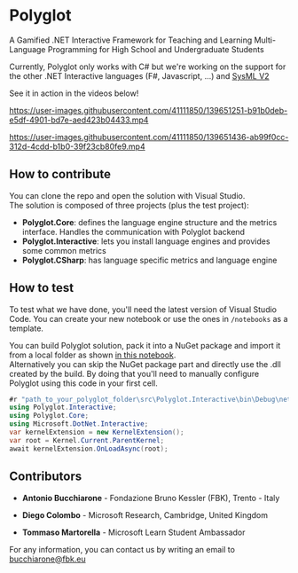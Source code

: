 # Polyglot

A Gamified .NET Interactive Framework for Teaching and Learning Multi-Language Programming for High School and Undergraduate Students

Currently, Polyglot only works with C# but we're working on the support for the other .NET Interactive languages (F#, Javascript, ...) and [SysML V2](https://www.omgsysml.org/SysML-2.htm)

See it in action in the videos below!


https://user-images.githubusercontent.com/41111850/139651251-b91b0deb-e5df-4901-bd7e-aed423b04433.mp4



https://user-images.githubusercontent.com/41111850/139651436-ab99f0cc-312d-4cdd-b1b0-39f23cb80fe9.mp4



## How to contribute

You can clone the repo and open the solution with Visual Studio.  
The solution is composed of three projects (plus the test project):

- **Polyglot.Core**: defines the language engine structure and the metrics interface. Handles the communication with Polyglot backend
- **Polyglot.Interactive**: lets you install language engines and provides some common metrics
- **Polyglot.CSharp**: has language specific metrics and language engine

## How to test

To test what we have done, you'll need the latest version of Visual Studio Code.
You can create your new notebook or use the ones in ```/notebooks``` as a template.  

You can build Polyglot solution, pack it into a NuGet package and import it from a local folder as shown [in this notebook](https://github.com/antbucc/POLYGLOT/blob/main/notebooks/Sample1.ipynb).  
Alternatively you can skip the NuGet package part and directly use the .dll created by the build.
By doing that you'll need to manually configure Polyglot using this code in your first cell.

``` csharp
#r "path_to_your_polyglot_folder\src\Polyglot.Interactive\bin\Debug\net5.0\Polyglot.Interactive.dll"
using Polyglot.Interactive;
using Polyglot.Core;
using Microsoft.DotNet.Interactive;
var kernelExtension = new KernelExtension();
var root = Kernel.Current.ParentKernel;
await kernelExtension.OnLoadAsync(root);
```

## Contributors

- **Antonio Bucchiarone** - Fondazione Bruno Kessler (FBK), Trento - Italy

- **Diego Colombo** - Microsoft Research, Cambridge, United Kingdom

- **Tommaso Martorella** - Microsoft Learn Student Ambassador

For any information, you can contact us by writing an email to bucchiarone@fbk.eu


